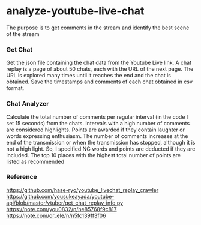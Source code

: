# analyze-youtube-live-chat
The purpose is to get comments in the stream and identify the best scene of the stream

### Get Chat 
Get the json file containing the chat data from the Youtube Live link.
A chat replay is a page of about 50 chats, each with the URL of the next page.
The URL is explored many times until it reaches the end and the chat is obtained.
Save the timestamps and comments of each chat obtained in csv format.

### Chat Analyzer
Calculate the total number of comments per regular interval (in the code I set 15 seconds) from the chats.
Intervals with a high number of comments are considered highlights.
Points are awarded if they contain laughter or words expressing enthusiasm.
The number of comments increases at the end of the transmission or when the transmission has stopped, although it is not a high light.
So, I specified NG words and points are deducted if they are included.
The top 10 places with the highest total number of points are listed as recommended

### Reference
https://github.com/hase-ryo/youtube_livechat_replay_crawler  
https://github.com/yousukeayada/youtube-api/blob/master/vtuber/get_chat_replay_info.py  
https://note.com/you0832/n/ne85768f9c817  
https://note.com/or_ele/n/n5fc139ff3f06  
